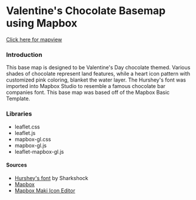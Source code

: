 # Valentine's Chocolate Basemap using Mapbox

[Click here for mapview](https://benjiantolin.github.io/valentines_basemap/index.html)


### Introduction
This base map is designed to be Valentine's Day chocolate themed. Various shades of chocolate represent  land features, while a heart icon pattern with customized pink coloring, blanket the water layer. The Hurshey's font was imported into Mapbox Studio to resemble a famous chocolate bar companies font. This base map was based off of the Mapbox Basic Template.  

### Libraries
- leaflet.css
- leaflet.js
- mapbox-gl.css
- mapbox-gl.js
- leaflet-mapbox-gl.js

#### Sources
- [Hurshey's font](https://www.dafont.com/hursheys.font) by Sharkshock
- [Mapbox](https://www.mapbox.com/)
- [Mapbox Maki Icon Editor](https://labs.mapbox.com/maki-icons/)
